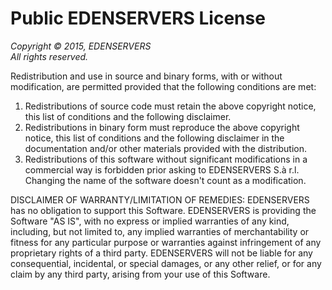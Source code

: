 Public EDENSERVERS License
======================

_Copyright © 2015, EDENSERVERS_  
_All rights reserved._

Redistribution and use in source and binary forms, with or without
modification, are permitted provided that the following conditions are met: 

1. Redistributions of source code must retain the above copyright notice, this
   list of conditions and the following disclaimer. 
2. Redistributions in binary form must reproduce the above copyright notice,
   this list of conditions and the following disclaimer in the documentation
   and/or other materials provided with the distribution. 
3. Redistributions of this software without significant modifications in a commercial way 
   is forbidden prior asking to EDENSERVERS S.à r.l. Changing the name of the 
   software doesn't count as a modification.

DISCLAIMER OF WARRANTY/LIMITATION OF REMEDIES: EDENSERVERS has no obligation
to support this Software. EDENSERVERS is providing the Software "AS IS", with
no express or implied warranties of any kind, including, but not limited to,
any implied warranties of merchantability or fitness for any particular
purpose or warranties against infringement of any proprietary rights of 
a third party.
EDENSERVERS will not be liable for any consequential, incidental, or special 
damages, or any other relief, or for any claim by any third party, arising 
from your use of this Software.

